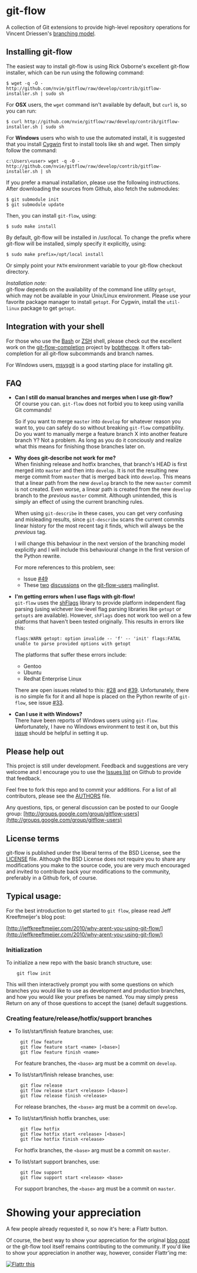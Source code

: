 git-flow
========
A collection of Git extensions to provide high-level repository operations
for Vincent Driessen's [branching model](http://nvie.com/git-model "original
blog post").


Installing git-flow
-------------------
The easiest way to install git-flow is using Rick Osborne's excellent
git-flow installer, which can be run using the following command:

	$ wget -q -O - http://github.com/nvie/gitflow/raw/develop/contrib/gitflow-installer.sh | sudo sh

For __OSX__ users, the `wget` command isn't available by default, but `curl` is, so you can run:

	$ curl http://github.com/nvie/gitflow/raw/develop/contrib/gitflow-installer.sh | sudo sh

For __Windows__ users who wish to use the automated install, it is suggested that you install [Cygwin](http://www.cygwin.com/)
first to install tools like sh and wget. Then simply follow the command:

	c:\Users\<user> wget -q -O - http://github.com/nvie/gitflow/raw/develop/contrib/gitflow-installer.sh | sh

If you prefer a manual installation, please use the following instructions.
After downloading the sources from Github, also fetch the submodules:

	$ git submodule init
	$ git submodule update

Then, you can install `git-flow`, using:

	$ sudo make install

By default, git-flow will be installed in /usr/local. To change the prefix
where git-flow will be installed, simply specify it explicitly, using:

	$ sudo make prefix=/opt/local install

Or simply point your `PATH` environment variable to your git-flow checkout
directory.

*Installation note:*  
git-flow depends on the availability of the command line utility `getopt`,
which may not be available in your Unix/Linux environment.  Please use your
favorite package manager to install `getopt`.  For Cygwin, install the
`util-linux` package to get `getopt`.


Integration with your shell
---------------------------
For those who use the [Bash](http://www.gnu.org/software/bash/) or
[ZSH](http://www.zsh.org) shell, please check out the excellent work on the
[git-flow-completion](http://github.com/bobthecow/git-flow-completion) project
by [bobthecow](http://github.com/bobthecow). It offers tab-completion for all
git-flow subcommands and branch names.

For Windows users, [msysgit](http://code.google.com/p/msysgit/) is a good
starting place for installing git.


FAQ
---
* **Can I still do manual branches and merges when I use git-flow?**  
  Of course you can. `git-flow` does not forbid you to keep using vanilla Git
  commands!

  So if you want to merge `master` into `develop` for whatever reason you want
  to, you can safely do so without breaking `git-flow` compatibility.  Do you
  want to manually merge a feature branch X into another feature branch Y?  Not
  a problem.  As long as you do it conciously and realize what this means for
  finishing those branches later on.

* **Why does git-describe not work for me?**  
  When finishing release and hotfix branches, that branch's HEAD is first
  merged into `master` and then into `develop`.  It is not the resulting new
  merge commit from `master` that is merged back into `develop`.  This means
  that a linear path from the new `develop` branch to the new `master` commit
  is not created.  Even worse, a linear path is created from the new `develop`
  branch to the *previous* `master` commit.  Although unintended, this is
  simply an effect of using the current branching rules.

  When using `git-describe` in these cases, you can get very confusing and
  misleading results, since `git-describe` scans the current commits linear
  history for the most recent tag it finds, which will always be the *previous*
  tag.

  I will change this behaviour in the next version of the branching model
  explicitly and I will include this behavioural change in the first version of
  the Python rewrite.

  For more references to this problem, see:

  - Issue [#49](http://github.com/nvie/gitflow/issues/49)
  - These
  	[two](http://groups.google.com/group/gitflow-users/browse\_thread/thread/9920a7df3d1c4908/0bb18a0bf7275ad6#0bb18a0bf7275ad6)
  	[discussions](http://groups.google.com/group/gitflow-users/browse\_thread/thread/19efac724bb6418a)
	on the [git-flow-users](http://groups.google.com/group/gitflow-users)
	mailinglist.

* **I'm getting errors when I use flags with git-flow!**  
  `git-flow` uses the [shFlags](http://code.google.com/p/shflags/) library to
  provide platform independent flag parsing (using wichever low-level flag
  parsing libraries like `getopt` or `getopts` are available).  However,
  `shFlags` does not work too well on a few platforms that haven't been tested
  originally.  This results in errors like this:

      flags:WARN getopt: option invalide -- 'f' -- 'init' flags:FATAL unable to parse provided options with getopt

  The platforms that suffer these errors include:

  - Gentoo
  - Ubuntu
  - Redhat Enterprise Linux

  There are open issues related to this:
  [#28](http://github.com/nvie/gitflow/issues/28) and
  [#39](http://github.com/nvie/gitflow/issues/39). Unfortunately, there is no
  simple fix for it and all hope is placed on the Python rewrite of `git-flow`,
  see issue [#33](http://github.com/nvie/gitflow/issues/33).

* **Can I use it with Windows?**  
  There have been reports of Windows users using `git-flow`.
  <del>Un</del>fortunately, I have no Windows environment to test it on, but
  this [issue](http://github.com/nvie/gitflow/issues/issue/25) should be
  helpful in setting it up.


Please help out
---------------
This project is still under development. Feedback and suggestions are very
welcome and I encourage you to use the [Issues
list](http://github.com/nvie/gitflow/issues) on Github to provide that
feedback.

Feel free to fork this repo and to commit your additions. For a list of all
contributors, please see the [AUTHORS](AUTHORS) file.

Any questions, tips, or general discussion can be posted to our Google group:
[http://groups.google.com/group/gitflow-users](http://groups.google.com/group/gitflow-users)


License terms
-------------
git-flow is published under the liberal terms of the BSD License, see the
[LICENSE](LICENSE) file. Although the BSD License does not require you to share
any modifications you make to the source code, you are very much encouraged and
invited to contribute back your modifications to the community, preferably
in a Github fork, of course.


Typical usage:
--------------
For the best introduction to get started to `git flow`, please read Jeff
Kreeftmeijer's blog post:

[http://jeffkreeftmeijer.com/2010/why-arent-you-using-git-flow/](http://jeffkreeftmeijer.com/2010/why-arent-you-using-git-flow/)


### Initialization

To initialize a new repo with the basic branch structure, use:
  
		git flow init
  
This will then interactively prompt you with some questions on which branches
you would like to use as development and production branches, and how you
would like your prefixes be named. You may simply press Return on any of
those questions to accept the (sane) default suggestions.


### Creating feature/release/hotfix/support branches

* To list/start/finish feature branches, use:
  
  		git flow feature
  		git flow feature start <name> [<base>]
  		git flow feature finish <name>
  
  For feature branches, the `<base>` arg must be a commit on `develop`.

* To list/start/finish release branches, use:
  
  		git flow release
  		git flow release start <release> [<base>]
  		git flow release finish <release>
  
  For release branches, the `<base>` arg must be a commit on `develop`.
  
* To list/start/finish hotfix branches, use:
  
  		git flow hotfix
  		git flow hotfix start <release> [<base>]
  		git flow hotfix finish <release>
  
  For hotfix branches, the `<base>` arg must be a commit on `master`.

* To list/start support branches, use:
  
  		git flow support
  		git flow support start <release> <base>
  
  For support branches, the `<base>` arg must be a commit on `master`.


Showing your appreciation
=========================
A few people already requested it, so now it's here: a Flattr button.

Of course, the best way to show your appreciation for the original
[blog post](http://nvie.com/git-model) or the git-flow tool itself remains
contributing to the community.  If you'd like to show your appreciation in
another way, however, consider Flattr'ing me:

[![Flattr this][2]][1]

[1]: http://flattr.com/thing/53771/git-flow
[2]: http://api.flattr.com/button/button-static-50x60.png
